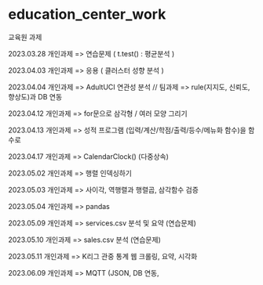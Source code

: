 # education_center_work
교육원 과제

2023.03.28 개인과제 => 연습문제 ( t.test() : 평균분석 )

2023.04.03 개인과제 => 응용 ( 클러스터 성향 분석 )

2023.04.04 개인과제 => AdultUCI 연관성 분석 // 팀과제  => rule(지지도, 신뢰도, 향상도)과 DB 연동

2023.04.12 개인과제 => for문으로 삼각형 / 여러 모양 그리기

2023.04.13 개인과제 => 성적 프로그램 (입력/계산/학점/출력/등수/메뉴화 함수)을 함수로

2023.04.17 개인과제 => CalendarClock() (다중상속)

2023.05.02 개인과제 => 행렬 인덱싱하기

2023.05.03 개인과제 => 사이각, 역행렬과 행렬곱, 삼각함수 검증

2023.05.04 개인과제 => pandas

2023.05.09 개인과제 => services.csv 분석 및 요약 (연습문제)

2023.05.10 개인과제 => sales.csv 분석 (연습문제)

2023.05.11 개인과제 => K리그 관중 통계 웹 크롤링, 요약, 시각화

2023.06.09 개인과제 => MQTT (JSON, DB 연동, 
